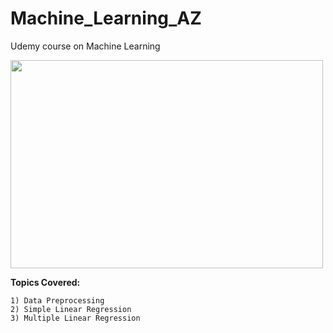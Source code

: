 # Machine_Learning_AZ
Udemy course on Machine Learning
  
<img src = 'https://s3.ap-south-1.amazonaws.com/techleer/207.jpg' lt="Trulli" width="500" height="333"> 

**Topics Covered:**

    1) Data Preprocessing
    2) Simple Linear Regression
    3) Multiple Linear Regression
